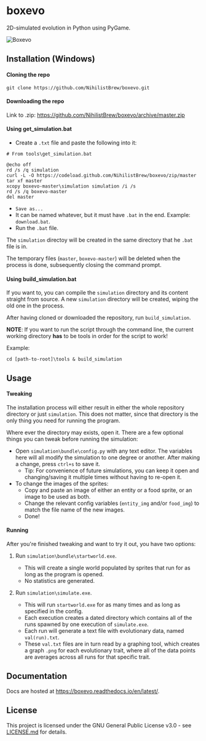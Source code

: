 boxevo
======

2D-simulated evolution in Python using PyGame.

![Boxevo](https://media.giphy.com/media/cjcK4Ux5AZkw11UTNR/giphy.gif)

Installation (Windows)
----------------------

#### Cloning the repo

``` {.bash}
git clone https://github.com/NihilistBrew/boxevo.git
```

#### Downloading the repo

Link to .zip: https://github.com/NihilistBrew/boxevo/archive/master.zip

#### Using get\_simulation.bat

-   Create a `.txt` file and paste the following into it:

``` {.bash}
# From tools\get_simulation.bat

@echo off
rd /s /q simulation
curl -L -O https://codeload.github.com/NihilistBrew/boxevo/zip/master
tar xf master
xcopy boxevo-master\simulation simulation /i /s
rd /s /q boxevo-master
del master
```

-   `Save as...`
-   It can be named whatever, but it must have `.bat` in the end.
    Example: `download.bat`.
-   Run the `.bat` file.

The `simulation` directoy will be created in the same directory that he
`.bat` file is in.

The temporary files (`master`, `boxevo-master`) will be deleted when the
process is done, subsequently closing the command prompt.

#### Using build\_simulation.bat

If you want to, you can compile the `simulation` directory and its
content straight from source. A new `simulation` directory will be
created, wiping the old one in the process.

After having cloned or downloaded the repository, run
`build_simulation`.

**NOTE**: If you want to run the script through the command line, the
current working directory **has** to be tools in order for the script to
work!

Example:

``` {.bash}
cd [path-to-root]\tools & build_simulation
```

Usage
-----

#### Tweaking

The installation process will either result in either the whole
repository directory or just `simulation`. This does not matter, since
that directory is the only thing you need for running the program.

Where ever the directory may exists, open it. There are a few optional
things you can tweak before running the simulation:

-   Open `simulation\bundle\config.py` with any text editor. The
    variables here will all modify the simulation to one degree or
    another. After making a change, press `ctrl+s` to save it.
    -   Tip: For convenience of future simulations, you can keep it open
        and changing/saving it multiple times without having to re-open
        it.
-   To change the images of the sprites:
    -   Copy and paste an image of either an entity or a food sprite, or
        an image to be used as both.
    -   Change the relevant config variables (`entity_img` and/or
        `food_img`) to match the file name of the new images.
    -   Done!

#### Running

After you're finished tweaking and want to try it out, you have two
options:

1.  Run `simulation\bundle\startworld.exe`.

    -   This will create a single world populated by sprites that run
        for as long as the program is opened.
    -   No statistics are generated.

2.  Run `simulation\simulate.exe`.

    -   This will run `startworld.exe` for as many times and as long as
        specified in the config.
    -   Each execution creates a dated directory which contains all of
        the runs spawned by one execution of `simulate.exe`.
    -   Each run will generate a text file with evolutionary data, named
        `val(run).txt`.
    -   These `val.txt` files are in turn read by a graphing tool, which
        creates a graph `.png` for each evolutionary trait, where all of
        the data points are averages across all runs for that specific
        trait.

Documentation
-------------

Docs are hosted at https://boxevo.readthedocs.io/en/latest/.

License
-------

This project is licensed under the GNU General Public License v3.0 - see
[LICENSE.md](license.md) for details. 